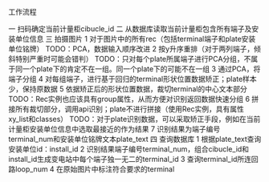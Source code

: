 工作流程

一 扫码确定当前计量柜cibucle_id
二 从数据库读取当前计量柜包含所有端子及安装单位信息
三 拍摄图片
	1 对于图片中的所有rec（包括terminal端子和plate安装单位铭牌）
	TODO：PCA，数据输入顺序改进
	2 按y升序重排（对于两列端子，倾斜特别严重时可能会错判）
	TODO：只对每个plate所属端子进行PCA分组，不属于同一个plate下的肯定不在一组。同一个plate下的可能不在一组
	3 通过PCA，将端子分组
	4 对每组端子，进行基于回归的terminal形状位置数据矫正；plate样本少，保持原数据
	5 依据矫正后的形状位置数据，裁切terminal的中心文本部分
	TODO：Rec实例也应该具有group属性，从而方便对识别返回数据快速分组
	6 拼接所有裁切部分，调用api识别；plate不进行拼接（使用Rec实例，具有属性xy_list和classes）
	TODO：对于plate识别数据，可以采取矫正手段，例如在当前计量柜安装单位信息中选取最接近的作为结果
	7 识别结果为端子编号terminal_num和安装单位铭牌文本plate_text
四 查询数据库
	1 根据plate_text查询安装单位id：install_id
	2 识别结果端子编号terminal_num，组合cibucle_id和install_id生成变电站中每个端子独一无二的terminal_id
	3 查询terminal_id所连回路loop_num
	4 在原始图片中标注符合要求的terminal